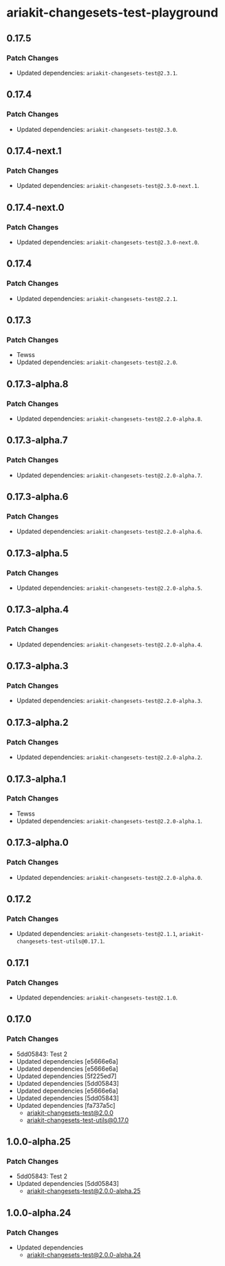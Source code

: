 # ariakit-changesets-test-playground

## 0.17.5

### Patch Changes

- Updated dependencies: `ariakit-changesets-test@2.3.1`.

## 0.17.4

### Patch Changes

- Updated dependencies: `ariakit-changesets-test@2.3.0`.

## 0.17.4-next.1

### Patch Changes

- Updated dependencies: `ariakit-changesets-test@2.3.0-next.1`.

## 0.17.4-next.0

### Patch Changes

- Updated dependencies: `ariakit-changesets-test@2.3.0-next.0`.

## 0.17.4

### Patch Changes

- Updated dependencies: `ariakit-changesets-test@2.2.1`.

## 0.17.3

### Patch Changes

- Tewss
- Updated dependencies: `ariakit-changesets-test@2.2.0`.

## 0.17.3-alpha.8

### Patch Changes

- Updated dependencies: `ariakit-changesets-test@2.2.0-alpha.8`.

## 0.17.3-alpha.7

### Patch Changes

- Updated dependencies: `ariakit-changesets-test@2.2.0-alpha.7`.

## 0.17.3-alpha.6

### Patch Changes

- Updated dependencies: `ariakit-changesets-test@2.2.0-alpha.6`.

## 0.17.3-alpha.5

### Patch Changes

- Updated dependencies: `ariakit-changesets-test@2.2.0-alpha.5`.

## 0.17.3-alpha.4

### Patch Changes

- Updated dependencies: `ariakit-changesets-test@2.2.0-alpha.4`.

## 0.17.3-alpha.3

### Patch Changes

- Updated dependencies: `ariakit-changesets-test@2.2.0-alpha.3`.

## 0.17.3-alpha.2

### Patch Changes

- Updated dependencies: `ariakit-changesets-test@2.2.0-alpha.2`.

## 0.17.3-alpha.1

### Patch Changes

- Tewss
- Updated dependencies: `ariakit-changesets-test@2.2.0-alpha.1`.

## 0.17.3-alpha.0

### Patch Changes

- Updated dependencies: `ariakit-changesets-test@2.2.0-alpha.0`.

## 0.17.2

### Patch Changes

- Updated dependencies: `ariakit-changesets-test@2.1.1`, `ariakit-changesets-test-utils@0.17.1`.

## 0.17.1

### Patch Changes

- Updated dependencies: `ariakit-changesets-test@2.1.0`.

## 0.17.0

### Patch Changes

- 5dd05843: Test 2
- Updated dependencies [e5666e6a]
- Updated dependencies [e5666e6a]
- Updated dependencies [5f225ed7]
- Updated dependencies [5dd05843]
- Updated dependencies [e5666e6a]
- Updated dependencies [5dd05843]
- Updated dependencies [fa737a5c]
  - ariakit-changesets-test@2.0.0
  - ariakit-changesets-test-utils@0.17.0

## 1.0.0-alpha.25

### Patch Changes

- 5dd05843: Test 2
- Updated dependencies [5dd05843]
  - ariakit-changesets-test@2.0.0-alpha.25

## 1.0.0-alpha.24

### Patch Changes

- Updated dependencies
  - ariakit-changesets-test@2.0.0-alpha.24

